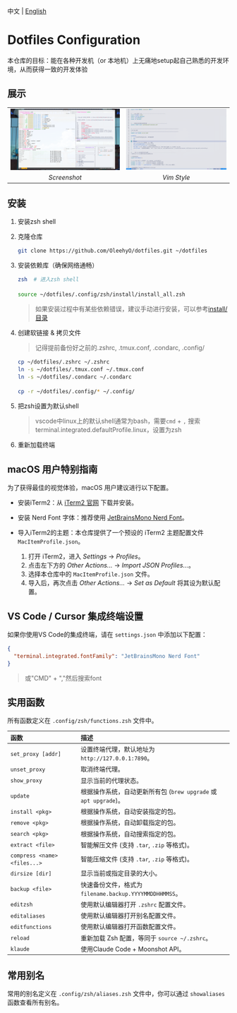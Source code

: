 中文 | [English](README_en.md)

# Dotfiles Configuration

本仓库的目标：能在各种开发机（or 本地机）上无痛地setup起自己熟悉的开发环境，从而获得一致的开发体验

## 展示

<div align="center">
  <table style="border: none;">
    <tr>
      <td style="border: none;"><img src="assets/demo1.png" alt="Demo 1" width="400"/></td>
      <td style="border: none;"><img src="assets/demo2.png" alt="Demo 2" width="400"/></td>
    </tr>
    <tr>
      <td align="center" style="border: none;"><em>Screenshot</em></td>
      <td align="center" style="border: none;"><em>Vim Style</em></td>
    </tr>
  </table>
</div>

## 安装

1. 安装zsh shell

2. 克隆仓库

    ```bash
    git clone https://github.com/OleehyO/dotfiles.git ~/dotfiles
    ```

3. 安装依赖库（确保网络通畅）

    ```bash
    zsh  # 进入zsh shell

    source ~/dotfiles/.config/zsh/install/install_all.zsh
    ```

    > 如果安装过程中有某些依赖错误，建议手动进行安装，可以参考[install/目录](./.config/zsh/install/)

4. 创建软链接 & 拷贝文件
    > 记得提前备份好之前的.zshrc, .tmux.conf, .condarc, .config/

    ```bash
    cp ~/dotfiles/.zshrc ~/.zshrc
    ln -s ~/dotfiles/.tmux.conf ~/.tmux.conf
    ln -s ~/dotfiles/.condarc ~/.condarc

    cp -r ~/dotfiles/.config/* ~/.config/
    ```

5. 把zsh设置为默认shell

    > vscode中linux上的默认shell通常为bash，需要`cmd` + `,` 搜索terminal.integrated.defaultProfile.linux，设置为zsh

6. 重新加载终端

## macOS 用户特别指南

为了获得最佳的视觉体验，macOS 用户建议进行以下配置。

* 安装iTerm2：从 [iTerm2 官网](https://iterm2.com/index.html) 下载并安装。

* 安装 Nerd Font 字体：推荐使用 [JetBrainsMono Nerd Font](https://github.com/ryanoasis/nerd-fonts/releases/download/v3.4.0/JetBrainsMono.zip)。

* 导入iTerm2的主题：本仓库提供了一个预设的 iTerm2 主题配置文件 `MacItemProfile.json`。

    1. 打开 iTerm2，进入 *Settings* -> *Profiles*。
    2. 点击左下方的 *Other Actions...* -> *Import JSON Profiles...*。
    3. 选择本仓库中的 `MacItemProfile.json` 文件。
    4. 导入后，再次点击 *Other Actions...* -> *Set as Default* 将其设为默认配置。

## VS Code / Cursor 集成终端设置

如果你使用VS Code的集成终端，请在 `settings.json` 中添加以下配置：

```json
{
  "terminal.integrated.fontFamily": "JetBrainsMono Nerd Font"
}
```

> 或"CMD" + ","然后搜索font

## 实用函数

所有函数定义在 `.config/zsh/functions.zsh` 文件中。

| 函数 | 描述 |
| :--- | :--- |
| `set_proxy [addr]` | 设置终端代理，默认地址为 `http://127.0.0.1:7890`。 |
| `unset_proxy` | 取消终端代理。 |
| `show_proxy` | 显示当前的代理状态。 |
| `update` | 根据操作系统，自动更新所有包 (`brew upgrade` 或 `apt upgrade`)。 |
| `install <pkg>` | 根据操作系统，自动安装指定的包。 |
| `remove <pkg>` | 根据操作系统，自动卸载指定的包。 |
| `search <pkg>` | 根据操作系统，自动搜索指定的包。 |
| `extract <file>` | 智能解压文件 (支持 `.tar`, `.zip` 等格式)。 |
| `compress <name> <files...>` | 智能压缩文件 (支持 `.tar`, `.zip` 等格式)。 |
| `dirsize [dir]` | 显示当前或指定目录的大小。 |
| `backup <file>` | 快速备份文件，格式为 `filename.backup.YYYYMMDDHHMMSS`。 |
| `editzsh` | 使用默认编辑器打开 `.zshrc` 配置文件。 |
| `editaliases` | 使用默认编辑器打开别名配置文件。 |
| `editfunctions` | 使用默认编辑器打开函数配置文件。 |
| `reload` | 重新加载 Zsh 配置，等同于 `source ~/.zshrc`。 |
| `klaude` | 使用Claude Code + Moonshot API。 |

## 常用别名

常用的别名定义在 `.config/zsh/aliases.zsh` 文件中，你可以通过 `showaliases` 函数查看所有别名。
